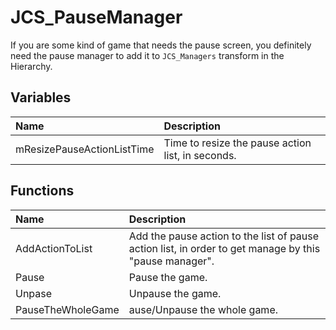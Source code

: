 # JCS_PauseManager

If you are some kind of game that needs the pause screen, you definitely
need the pause manager to add it to `JCS_Managers` transform in the Hierarchy.

## Variables

| Name                       | Description                                       |
|:---------------------------|:--------------------------------------------------|
| mResizePauseActionListTime | Time to resize the pause action list, in seconds. |

## Functions

| Name              | Description                                                                                            |
|:------------------|:-------------------------------------------------------------------------------------------------------|
| AddActionToList   | Add the pause action to the list of pause action list, in order to get manage by this "pause manager". |
| Pause             | Pause the game.                                                                                        |
| Unpase            | Unpause the game.                                                                                      |
| PauseTheWholeGame | ause/Unpause the whole game.                                                                           |
